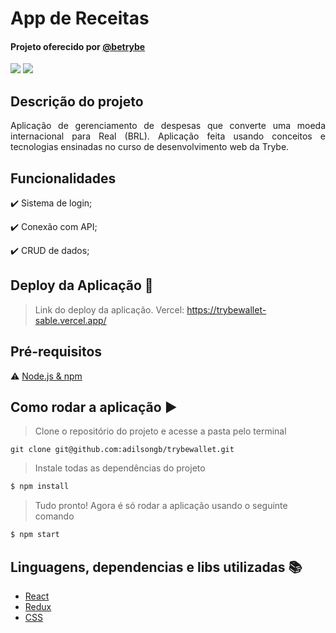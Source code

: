 # App de Receitas

<h4>Projeto oferecido por <a href="https://www.betrybe.com/">@betrybe</a></h4>

<p>
  <img src="https://img.shields.io/static/v1?label=react&message=framework&color=blue&style=for-the-badge&logo=REACT"/>
  <img src="http://img.shields.io/static/v1?label=STATUS&message=CONCLUIDO&color=GREEN&style=for-the-badge"/>
</p>

## Descrição do projeto 

<p align="justify">
  Aplicação de gerenciamento de despesas que converte uma moeda internacional para Real (BRL). Aplicação feita usando conceitos e tecnologias ensinadas no curso de desenvolvimento web da Trybe.
</p>

## Funcionalidades

:heavy_check_mark: Sistema de login;

:heavy_check_mark: Conexão com API;

:heavy_check_mark: CRUD de dados;

## Deploy da Aplicação :dash:

> Link do deploy da aplicação. Vercel: https://trybewallet-sable.vercel.app/

## Pré-requisitos

:warning: [Node.js & npm ](https://nodejs.org/en/download/)

## Como rodar a aplicação :arrow_forward:

> Clone o repositório do projeto e acesse a pasta pelo terminal

```
git clone git@github.com:adilsongb/trybewallet.git
```

> Instale todas as dependências do projeto

```bash
$ npm install 
```

> Tudo pronto! Agora é só rodar a aplicação usando o seguinte comando

```bash
$ npm start 
```


## Linguagens, dependencias e libs utilizadas :books:

- [React](https://pt-br.reactjs.org/docs/create-a-new-react-app.html)
- [Redux](https://redux.js.org/)
- [CSS](https://developer.mozilla.org/pt-BR/docs/Web/CSS)
